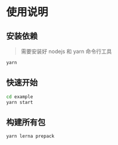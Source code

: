 # 使用说明

## 安装依赖

> 需要安装好 nodejs 和 yarn 命令行工具

```sh
yarn
```

## 快速开始

```sh
cd example
yarn start
```

## 构建所有包

```
yarn lerna prepack
```
